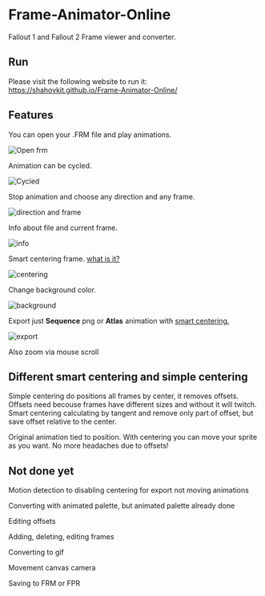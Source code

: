 # Frame-Animator-Online
Fallout 1 and Fallout 2 Frame viewer and converter.

## Run
Please visit the following website to run it:
https://shahovkit.github.io/Frame-Animator-Online/

## Features
You can open your .FRM file and play animations.

![Open frm](https://github.com/shahovkit/Frame-Animator-Online/blob/master/Example/1.gif?raw=true)

Animation can be cycled.

![Cycled](https://github.com/shahovkit/Frame-Animator-Online/blob/master/Example/2.gif?raw=true)

Stop animation and choose any direction and any frame.

![direction and frame](https://github.com/shahovkit/Frame-Animator-Online/blob/master/Example/3.gif?raw=true)

Info about file and current frame.

![info](https://github.com/shahovkit/Frame-Animator-Online/blob/master/Example/4.gif?raw=true)

Smart centering frame. [what is it?](#different-smart-centering-and-simple-centering)

![centering](https://github.com/shahovkit/Frame-Animator-Online/blob/master/Example/5.gif?raw=true)

Change background color.

![background](https://github.com/shahovkit/Frame-Animator-Online/blob/master/Example/6.gif?raw=true)

Export just **Sequence** png or **Atlas** animation with [smart centering.](#different-smart-centering-and-simple-centering)

![export](https://github.com/shahovkit/Frame-Animator-Online/blob/master/Example/7.gif?raw=true)

Also zoom via mouse scroll

## Different smart centering and simple centering

Simple centering do positions all frames by center, it removes offsets.
Offsets need becouse frames have different sizes and without it will twitch.
Smart centering calculating by tangent and remove only part of offset, but save offset relative to the center.

Original animation tied to position.
With centering you can move your sprite as you want.
No more headaches due to offsets!

## Not done yet

Motion detection to disabling centering for export not moving animations

Converting with animated palette, but animated palette already done

Editing offsets

Adding, deleting, editing frames

Converting to gif

Movement canvas camera

Saving to FRM or FPR


